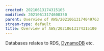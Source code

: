 ```yaml
---
created: 20210613174315105
modified: 20210613174600350
parent: Overview of AWS/20210613174049763
stream-type: default
title: Overview of AWS/20210613174315100
---
```

Databases relates to RDS, <a href="#DynamoDB" class="tc-tiddlylink tc-tiddlylink-missing">DynamoDB</a> etc.
